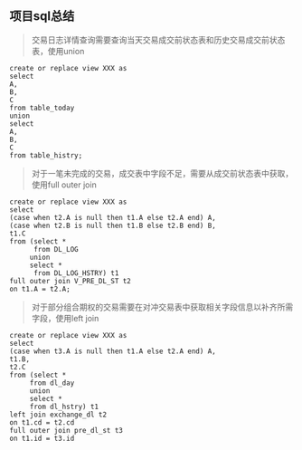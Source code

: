 ## 项目sql总结

> 交易日志详情查询需要查询当天交易成交前状态表和历史交易成交前状态表，使用union

```mysql
create or replace view XXX as
select
A,
B,
C
from table_today
union
select
A,
B,
C
from table_histry;
```

> 对于一笔未完成的交易，成交表中字段不足，需要从成交前状态表中获取，使用full outer join

```mysql
create or replace view XXX as
select
(case when t2.A is null then t1.A else t2.A end) A,
(case when t2.B is null then t1.B else t2.B end) B,
t1.C
from (select * 
      from DL_LOG
     union
     select *
      from DL_LOG_HSTRY) t1
full outer join V_PRE_DL_ST t2
on t1.A = t2.A;
```

> 对于部分组合期权的交易需要在对冲交易表中获取相关字段信息以补齐所需字段，使用left join

```mysql
create or replace view XXX as
select
(case when t3.A is null then t1.A else t2.A end) A,
t1.B,
t2.C
from (select *
     from dl_day
     union
     select *
     from dl_hstry) t1
left join exchange_dl t2
on t1.cd = t2.cd
full outer join pre_dl_st t3
on t1.id = t3.id
```

